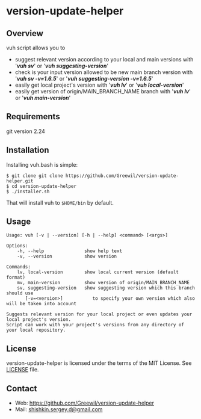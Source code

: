 # version-update-helper

## Overview

vuh script allows you to

- suggest relevant version according to your local and main versions with '***vuh sv***' or '***vuh
  suggesting-version***'
- check is your input version allowed to be new main branch version with '***vuh sv -v=1.6.5***' or '***vuh
  suggesting-version -v=1.6.5***'
- easily get local project's version with '***vuh lv***' or '***vuh local-version***'
- easily get version of origin/MAIN_BRANCH_NAME branch with '***vuh lv***' or '***vuh main-version***'

## Requirements

git version 2.24

## Installation

Installing vuh.bash is simple:

    $ git clone git clone https://github.com/Greewil/version-update-helper.git
    $ cd version-update-helper
    $ ./installer.sh

That will install vuh to `$HOME/bin` by default.

## Usage

    Usage: vuh [-v | --version] [-h | --help] <command> [<args>]

    Options:
        -h, --help               show help text
        -v, --version            show version
    
    Commands:
        lv, local-version        show local current version (default format)
        mv, main-version         show version of origin/MAIN_BRANCH_NAME
        sv, suggesting-version   show suggesting version which this branch should use
           [-v=<version>]           to specify your own version which also will be taken into account
    
    Suggests relevant version for your local project or even updates your local project's version.
    Script can work with your project's versions from any directory of your local repository.

## License

version-update-helper is licensed under the terms of the MIT License. See [LICENSE] file.

## Contact

* Web: <https://github.com/Greewil/version-update-helper>
* Mail: <shishkin.sergey.d@gmail.com>

[LICENSE]: https://github.com/Greewil/version-update-helper/blob/master/LICENSE